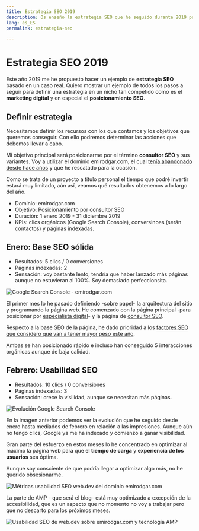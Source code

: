 ```yaml
---
title: Estrategia SEO 2019
description: Os enseño la estrategia SEO que he seguido durante 2019 para posicionarme
lang: es_ES
permalink: estrategia-seo

---
```


# Estrategia SEO 2019

Este año 2019 me he propuesto hacer un ejemplo de **estrategia SEO** basado en un caso real. Quiero mostrar un ejemplo de todos los pasos a seguir para definir una estrategia en un nicho tan competido como es el **marketing digital** y en especial el **posicionamiento SEO**.

## Definir estrategia

Necesitamos definir los recursos con los que contamos y los objetivos que queremos conseguir. Con ello podremos determinar las acciones que debemos llevar a cabo.

Mi objetivo principal será posicionarme por el término **consultor SEO** y sus variantes. Voy a utilizar  el dominio emirodgar.com, el cual [tenía abandonado desde hace años](https://twitter.com/Emirodgar/status/1095273190971113473) y que he rescatado para la ocasión.

Como se trata de un proyecto a título personal el tiempo que podré invertir estará muy limitado, aún así, veamos qué resultados obtenemos a lo largo del año.

- Dominio: emirodgar.com
- Objetivo: Posicionamiento por consultor SEO
- Duración: 1 enero 2019 - 31 diciembre 2019
- KPIs: clics orgánicos (Google Search Console), conversinoes (serán contactos) y páginas indexadas.

## Enero: Base SEO sólida
 
 - Resultados: 5 clics / 0 conversiones
 - Páginas indexadas: 2
 - Sensación: voy bastante lento, tendría que haber lanzado más páginas aunque no estuvieran al 100%. Soy demasiado perfeccionsita.

![Google Search Console - emirodgar.com ](https://i.imgur.com/7ce2kiB.png)

El primer mes lo he pasado definiendo -sobre papel- la arquitectura del sitio y programando la página web. He comenzado con la página principal -para posicionar por [especialista digital](https://emirodgar.com)- y la página de [consultor SEO](/consultor-seo/).

Respecto a la base SEO de la página, he dado prioridad a los [factores SEO que considero que van a tener mayor peso este año](factores-seo). 

 Ambas se han posicionado rápido e incluso han conseguido 5 interacciones orgánicas aunque de baja calidad.

## Febrero: Usabilidad SEO
 
 - Resultados: 10 clics / 0 conversiones
 - Páginas indexadas: 3
 - Sensación: crece la visilidad, aunque se necesitan más páginas.

![Evolución Google Search Console](https://i.imgur.com/MVStSCU.png)

En la imagen anterior podemos ver la evolución que he seguido desde enero hasta mediados de febrero en relación a las impresiones. Aunque aún no tengo clics, Google ya me ha indexado y comienzo a ganar visibilidad.

Gran parte del esfuerzo en estos meses lo he concentrado en optimizar al máximo la página web para que el **tiempo de carga** y **experiencia de los usuarios** sea óptima.

Aunque soy consciente de que podría llegar a optimizar algo más, no he querido obsesionarme.

![Métricas usabilidad SEO web.dev del dominio emirodgar.com](https://i.imgur.com/5sI2ybv.png)

La parte de AMP - que será el blog- está muy optimizado a excepción de la accesibilidad, que es un aspecto que no momento no voy a trabajar pero que no descarto para los próximos meses. 

![Usabilidad SEO de web.dev sobre emirodgar.com y tecnología AMP](https://i.imgur.com/tcDllgb.png)
<!--stackedit_data:
eyJoaXN0b3J5IjpbLTg3OTU5NTE2MCwtMTY0MDcwNTA3MSwyMT
I3NjUwNDU5LC05NTU5NTgwNSwtMjE2MzU1MTAxLC00MjQ3MzAz
NzEsMTM0Nzg5NTgxLC00OTE1MzA2MDUsLTEwMTg1NzMyOTgsLT
E4NDU1NDQzNDgsLTUxODM0ODIwMiwtMTk4NDU0NzMzOSwtNTgw
MDM0ODU1LC0xNjY2NTU3NjQwXX0=
-->